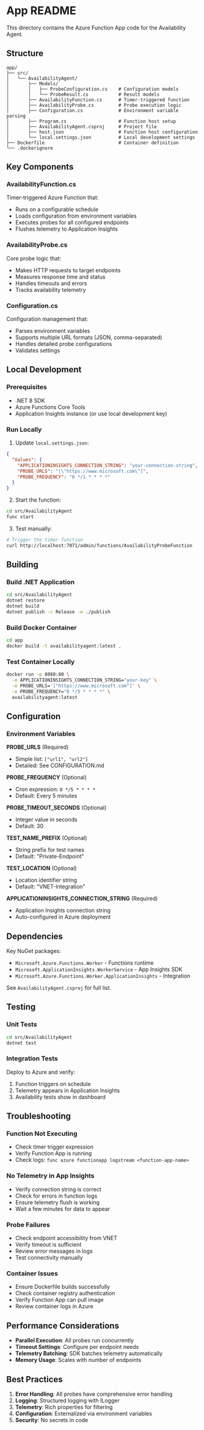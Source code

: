 # App README

This directory contains the Azure Function App code for the Availability Agent.

## Structure

```
app/
├── src/
│   └── AvailabilityAgent/
│       ├── Models/
│       │   ├── ProbeConfiguration.cs    # Configuration models
│       │   └── ProbeResult.cs           # Result models
│       ├── AvailabilityFunction.cs      # Timer-triggered function
│       ├── AvailabilityProbe.cs         # Probe execution logic
│       ├── Configuration.cs             # Environment variable parsing
│       ├── Program.cs                   # Function host setup
│       ├── AvailabilityAgent.csproj     # Project file
│       ├── host.json                    # Function host configuration
│       └── local.settings.json          # Local development settings
├── Dockerfile                           # Container definition
└── .dockerignore
```

## Key Components

### AvailabilityFunction.cs
Timer-triggered Azure Function that:
- Runs on a configurable schedule
- Loads configuration from environment variables
- Executes probes for all configured endpoints
- Flushes telemetry to Application Insights

### AvailabilityProbe.cs
Core probe logic that:
- Makes HTTP requests to target endpoints
- Measures response time and status
- Handles timeouts and errors
- Tracks availability telemetry

### Configuration.cs
Configuration management that:
- Parses environment variables
- Supports multiple URL formats (JSON, comma-separated)
- Handles detailed probe configurations
- Validates settings

## Local Development

### Prerequisites
- .NET 8 SDK
- Azure Functions Core Tools
- Application Insights instance (or use local development key)

### Run Locally

1. Update `local.settings.json`:
```json
{
  "Values": {
    "APPLICATIONINSIGHTS_CONNECTION_STRING": "your-connection-string",
    "PROBE_URLS": "[\"https://www.microsoft.com\"]",
    "PROBE_FREQUENCY": "0 */1 * * * *"
  }
}
```

2. Start the function:
```bash
cd src/AvailabilityAgent
func start
```

3. Test manually:
```bash
# Trigger the timer function
curl http://localhost:7071/admin/functions/AvailabilityProbeFunction
```

## Building

### Build .NET Application
```bash
cd src/AvailabilityAgent
dotnet restore
dotnet build
dotnet publish -c Release -o ./publish
```

### Build Docker Container
```bash
cd app
docker build -t availabilityagent:latest .
```

### Test Container Locally
```bash
docker run -p 8080:80 \
  -e APPLICATIONINSIGHTS_CONNECTION_STRING="your-key" \
  -e PROBE_URLS='["https://www.microsoft.com"]' \
  -e PROBE_FREQUENCY="0 */5 * * * *" \
  availabilityagent:latest
```

## Configuration

### Environment Variables

**PROBE_URLS** (Required)
- Simple list: `["url1", "url2"]`
- Detailed: See CONFIGURATION.md

**PROBE_FREQUENCY** (Optional)
- Cron expression: `0 */5 * * * *`
- Default: Every 5 minutes

**PROBE_TIMEOUT_SECONDS** (Optional)
- Integer value in seconds
- Default: 30

**TEST_NAME_PREFIX** (Optional)
- String prefix for test names
- Default: "Private-Endpoint"

**TEST_LOCATION** (Optional)
- Location identifier string
- Default: "VNET-Integration"

**APPLICATIONINSIGHTS_CONNECTION_STRING** (Required)
- Application Insights connection string
- Auto-configured in Azure deployment

## Dependencies

Key NuGet packages:
- `Microsoft.Azure.Functions.Worker` - Functions runtime
- `Microsoft.ApplicationInsights.WorkerService` - App Insights SDK
- `Microsoft.Azure.Functions.Worker.ApplicationInsights` - Integration

See `AvailabilityAgent.csproj` for full list.

## Testing

### Unit Tests
```bash
cd src/AvailabilityAgent
dotnet test
```

### Integration Tests
Deploy to Azure and verify:
1. Function triggers on schedule
2. Telemetry appears in Application Insights
3. Availability tests show in dashboard

## Troubleshooting

### Function Not Executing
- Check timer trigger expression
- Verify Function App is running
- Check logs: `func azure functionapp logstream <function-app-name>`

### No Telemetry in App Insights
- Verify connection string is correct
- Check for errors in function logs
- Ensure telemetry flush is working
- Wait a few minutes for data to appear

### Probe Failures
- Check endpoint accessibility from VNET
- Verify timeout is sufficient
- Review error messages in logs
- Test connectivity manually

### Container Issues
- Ensure Dockerfile builds successfully
- Check container registry authentication
- Verify Function App can pull image
- Review container logs in Azure

## Performance Considerations

- **Parallel Execution**: All probes run concurrently
- **Timeout Settings**: Configure per endpoint needs
- **Telemetry Batching**: SDK batches telemetry automatically
- **Memory Usage**: Scales with number of endpoints

## Best Practices

1. **Error Handling**: All probes have comprehensive error handling
2. **Logging**: Structured logging with ILogger
3. **Telemetry**: Rich properties for filtering
4. **Configuration**: Externalized via environment variables
5. **Security**: No secrets in code
